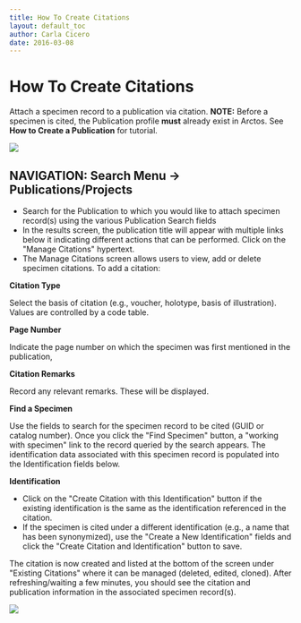 ```yaml
---
title: How To Create Citations
layout: default_toc
author: Carla Cicero
date: 2016-03-08
---
```

# How To Create Citations

Attach a specimen record to a publication via citation. **NOTE:** Before a specimen is cited, the Publication profile **must** already exist in Arctos. See **How to Create a Publication** for tutorial.

![](https://raw.githubusercontent.com/ArctosDB/documentation-wiki/master/tutorial_images/manage_citations.jpg)

## NAVIGATION: Search Menu → Publications/Projects

* Search for the Publication to which you would like to attach specimen record(s) using the various Publication Search fields
* In the results screen, the publication title will appear with multiple links below it indicating different actions that can be performed. Click on the "Manage Citations" hypertext.
* The Manage Citations screen allows users to view, add or delete specimen citations. To add a citation:

**Citation Type**

Select the basis of citation (e.g., voucher, holotype, basis of illustration). Values are controlled by a code table.

**Page Number**

Indicate the page number on which the specimen was first mentioned in the publication,

**Citation Remarks**

Record any relevant remarks. These will be displayed.

**Find a Specimen**

Use the fields to search for the specimen record to be cited (GUID or catalog number). Once you click the "Find Specimen" button, a "working with specimen" link to the record queried by the search appears. The identification data associated with this specimen record is populated into the Identification fields below.

**Identification**

* Click on the "Create Citation with this Identification" button if the existing identification is the same as the identification referenced in the citation.
* If the specimen is cited under a different identification (e.g., a name that has been synonymized), use the "Create a New Identification" fields and click the "Create Citation and Identification" button to save.

The citation is now created and listed at the bottom of the screen under "Existing Citations" where it can be managed (deleted, edited, cloned). After refreshing/waiting a few minutes, you should see the citation and publication information in the associated specimen record(s).

![](https://raw.githubusercontent.com/ArctosDB/documentation-wiki/master/tutorial_images/citation_specimen_record.png)
